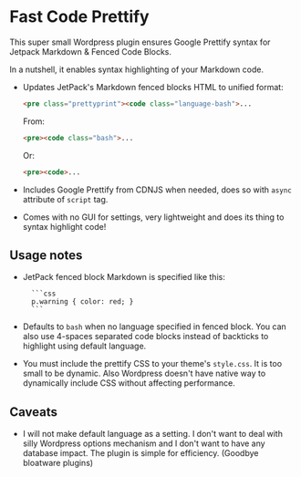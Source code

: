 # Fast Code Prettify

This super small Wordpress plugin ensures Google Prettify syntax for Jetpack Markdown & Fenced Code Blocks.

In a nutshell, it enables syntax highlighting of your Markdown code.

* Updates JetPack's Markdown fenced blocks HTML to unified format:

    ```html
    <pre class="prettyprint"><code class="language-bash">...
    ```
    From: 
    
    ```html
    <pre><code class="bash">...
    ```
    
    Or:
    
    ```html
    <pre><code>...
    ```    
    
* Includes Google Prettify from CDNJS when needed, does so with ```async``` attribute of ```script``` tag.

* Comes with no GUI for settings, very lightweight and does its thing to syntax highlight code!

## Usage notes

* JetPack fenced block Markdown is specified like this:


        ```css
        p.warning { color: red; }
        ```

* Defaults to ```bash``` when no language specified in fenced block. You can also use 4-spaces separated code blocks instead of backticks to highlight using default language.

* You must include the prettify CSS to your theme's ```style.css```. It is too small to be dynamic. Also Wordpress doesn't have native way to dynamically include CSS without affecting performance.

## Caveats

* I will not make default language as a setting. I don't want to deal with silly Wordpress options mechanism and I don't want to have any database impact. The plugin is simple for efficiency. (Goodbye bloatware plugins)



